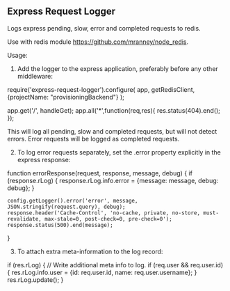Express Request Logger
----------------------

Logs express pending, slow, error and completed requests to redis.

Use with redis module https://github.com/mranney/node_redis.

Usage:

1. Add the logger to the express application, preferably before any other middleware:

require('express-request-logger').configure(
	app,
	getRedisClient,
	{projectName: "provisioningBackend"}
);

app.get('/', handleGet);
app.all('*',function(req,res){
	res.status(404).end();
});

This will log all pending, slow and completed requests, but will not detect errors. Error requests will be logged as
completed requests.

2. To log error requests separately, set the .error property explicitly in the express response:

function errorResponse(request, response, message, debug) {
    if (response.rLog) {
        response.rLog.info.error = {message: message, debug: debug};
    }

    config.getLogger().error('error', message, JSON.stringify(request.query), debug);
    response.header('Cache-Control', 'no-cache, private, no-store, must-revalidate, max-stale=0, post-check=0, pre-check=0');
    response.status(500).end(message);
}

3. To attach extra meta-information to the log record:

if (res.rLog) {
	// Write additional meta info to log.
	if (req.user && req.user.id) {
		res.rLog.info.user = {id: req.user.id, name: req.user.username};
	}
	res.rLog.update();
}

